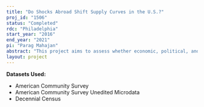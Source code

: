 ```yaml
---
title: "Do Shocks Abroad Shift Supply Curves in the U.S.?"
proj_id: "1506"
status: "Completed"
rdc: "Philadelphia"
start_year: "2016"
end_year: "2021"
pi: "Parag Mahajan"
abstract: "This project aims to assess whether economic, political, and natural disaster shocks abroad promoted migration from developing countries to the United States (and its states and municipalities) from 1960 until the present. This work augments and develops preliminary work suggesting a link between hurricanes in Central America and the Caribbean and subsequent migration inflows to the U.S. from those regions. Establishing such a relationship requires reliable, year-by-year estimates of migration flows from foreign countries into the United States. Surveys that ask respondents for their country of birth and year of entry yield counts that are likely to be noisy and unreliable for use in empirical work. This project seeks to exploit the richness of the full-count Long Form Decennial Censuses from 1970, 1980, 1990, and 2000, along with the full-count ACS surveys from 1996-2013 (and 2014-2018, when available). Access to these data allows construction of precise, year-by-year counts of immigrants. Furthermore, since the Long Form Census responses will not be constrained by categories such as “Other Caribbean,” the data will also increase the country-by-year sample size, allowing for more precise regression estimates."
layout: project
---
```


**Datasets Used:**

  - American Community Survey 
  - American Community Survey Unedited Microdata 
  - Decennial Census 

